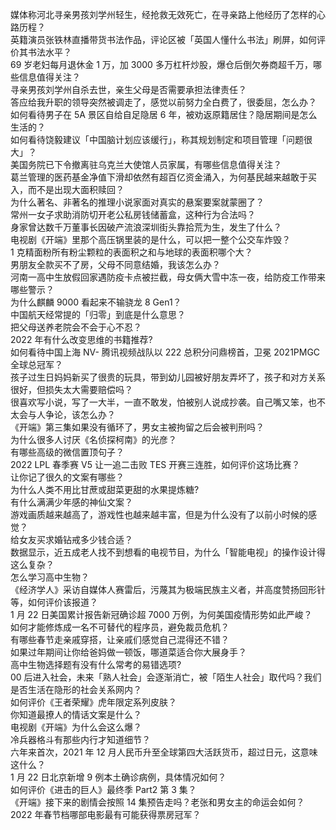 媒体称河北寻亲男孩刘学州轻生，经抢救无效死亡，在寻亲路上他经历了怎样的心路历程？  
英籍演员张铁林直播带货书法作品，评论区被「英国人懂什么书法」刷屏，如何评价其书法水平？  
69 岁老妇每月退休金 1 万，加 3000 多万杠杆炒股，爆仓后倒欠券商超千万，哪些信息值得关注？  
寻亲男孩刘学州自杀去世，亲生父母是否需要承担法律责任？  
答应给我升职的领导突然被调走了，感觉以前努力全白费了，很委屈，怎么办？  
如何看待男子在 5A 景区自给自足隐居 6 年，被劝返原籍居住？隐居期间是怎么生活的？  
如何看待饶毅建议「中国脑计划应该缓行」，称其规划制定和项目管理「问题很大」？  
美国务院已下令撤离驻乌克兰大使馆人员家属，有哪些信息值得关注？  
葛兰管理的医药基金净值下滑却依然有超百亿资金涌入，为何基民越来越敢于买入，而不是出现大面积赎回？  
为什么著名、非著名的推理小说家面对真实的悬案要案就蒙圈了？  
常州一女子求助消防切开老公私房钱储蓄盒，这种行为合法吗？  
身家曾达数千万董事长因破产流浪深圳街头靠拾荒为生，发生了什么？  
电视剧《开端》里那个高压锅里装的是什么，可以把一整个公交车炸毁？  
1 克精面粉所有粉尘颗粒的表面积之和与地球的表面积哪个大？  
男朋友全款买不了房，父母不同意结婚，我该怎么办？  
河南一高中生放假回家遇防疫卡点被拦截，母女俩大雪中冻一夜，给防疫工作带来哪些警示？  
为什么麒麟 9000 看起来不输骁龙 8 Gen1？  
中国航天经常提的「归零」到底是什么意思？  
把父母送养老院会不会于心不忍？  
2022 年有什么改变思维的书籍推荐?  
如何看待中国上海 NV- 腾讯视频战队以 222 总积分问鼎榜首，卫冕 2021PMGC 全球总冠军？  
孩子过生日妈妈新买了很贵的玩具，带到幼儿园被好朋友弄坏了，孩子和对方关系很好，但损失太大需要赔偿吗？  
很喜欢写小说，写了一大半，一直不敢发，怕被别人说成抄袭。自己嘴又笨，也不太会与人争论，该怎么办？  
《开端》第三集如果没有循环了，男女主被拘留之后会被判刑吗？  
为什么很多人讨厌《名侦探柯南》的光彦？  
有哪些高级的微信置顶句子？  
2022 LPL 春季赛 V5 让一追二击败 TES 开赛三连胜，如何评价这场比赛？  
让你记了很久的文案有哪些？  
为什么人类不用比甘蔗或甜菜更甜的水果提炼糖?  
有什么满满少年感的神仙文案？  
游戏画质越来越高了，游戏性也越来越丰富，但是为什么没有了以前小时候的感觉？  
给女友买求婚钻戒多少钱合适？  
数据显示，近五成老人找不到想看的电视节目，为什么「智能电视」的操作设计得这么复杂？  
怎么学习高中生物？  
《经济学人》采访自媒体人赛雷后，污蔑其为极端民族主义者，并高度赞扬回形针等，如何评价该报道？  
1 月 22 日美国累计报告新冠确诊超 7000 万例，为何美国疫情形势如此严峻？  
如何才能修炼成一名不可替代的程序员，避免裁员危机？  
有哪些春节走亲戚穿搭，让亲戚们感觉自己混得还不错？  
如果过年期间让你给爸妈做一顿饭，哪道菜适合你大展身手？  
高中生物选择题有没有什么常考的易错选项?  
00 后进入社会，未来「熟人社会」会逐渐消亡，被「陌生人社会」取代吗？我们是否生活在隐形的社会关系网内？  
如何评价《王者荣耀》虎年限定系列皮肤？  
你知道最撩人的情话文案是什么？  
电视剧《开端》为什么会这么爆？  
冷兵器格斗有那些内行才知道细节？  
六年来首次，2021 年 12 月人民币升至全球第四大活跃货币，超过日元，这意味这什么？  
1 月 22 日北京新增 9 例本土确诊病例，具体情况如何？  
如何评价《进击的巨人》最终季 Part2 第 3 集？  
《开端》接下来的剧情会按照 14 集预告走吗？老张和男女主的命运会如何？  
2022 年春节档哪部电影最有可能获得票房冠军？  
